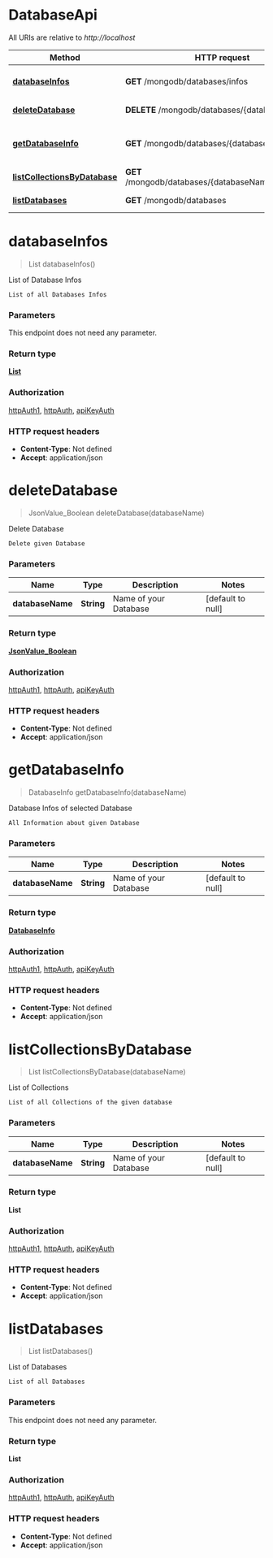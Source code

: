 # DatabaseApi

All URIs are relative to *http://localhost*

| Method | HTTP request | Description |
|------------- | ------------- | -------------|
| [**databaseInfos**](DatabaseApi.md#databaseInfos) | **GET** /mongodb/databases/infos | List of Database Infos |
| [**deleteDatabase**](DatabaseApi.md#deleteDatabase) | **DELETE** /mongodb/databases/{databaseName} | Delete Database |
| [**getDatabaseInfo**](DatabaseApi.md#getDatabaseInfo) | **GET** /mongodb/databases/{databaseName} | Database Infos of selected Database |
| [**listCollectionsByDatabase**](DatabaseApi.md#listCollectionsByDatabase) | **GET** /mongodb/databases/{databaseName}/collections | List of Collections |
| [**listDatabases**](DatabaseApi.md#listDatabases) | **GET** /mongodb/databases | List of Databases |


<a name="databaseInfos"></a>
# **databaseInfos**
> List databaseInfos()

List of Database Infos

    List of all Databases Infos

### Parameters
This endpoint does not need any parameter.

### Return type

[**List**](../Models/DatabaseInfo.md)

### Authorization

[httpAuth1](../README.md#httpAuth1), [httpAuth](../README.md#httpAuth), [apiKeyAuth](../README.md#apiKeyAuth)

### HTTP request headers

- **Content-Type**: Not defined
- **Accept**: application/json

<a name="deleteDatabase"></a>
# **deleteDatabase**
> JsonValue_Boolean deleteDatabase(databaseName)

Delete Database

    Delete given Database

### Parameters

|Name | Type | Description  | Notes |
|------------- | ------------- | ------------- | -------------|
| **databaseName** | **String**| Name of your Database | [default to null] |

### Return type

[**JsonValue_Boolean**](../Models/JsonValue_Boolean.md)

### Authorization

[httpAuth1](../README.md#httpAuth1), [httpAuth](../README.md#httpAuth), [apiKeyAuth](../README.md#apiKeyAuth)

### HTTP request headers

- **Content-Type**: Not defined
- **Accept**: application/json

<a name="getDatabaseInfo"></a>
# **getDatabaseInfo**
> DatabaseInfo getDatabaseInfo(databaseName)

Database Infos of selected Database

    All Information about given Database

### Parameters

|Name | Type | Description  | Notes |
|------------- | ------------- | ------------- | -------------|
| **databaseName** | **String**| Name of your Database | [default to null] |

### Return type

[**DatabaseInfo**](../Models/DatabaseInfo.md)

### Authorization

[httpAuth1](../README.md#httpAuth1), [httpAuth](../README.md#httpAuth), [apiKeyAuth](../README.md#apiKeyAuth)

### HTTP request headers

- **Content-Type**: Not defined
- **Accept**: application/json

<a name="listCollectionsByDatabase"></a>
# **listCollectionsByDatabase**
> List listCollectionsByDatabase(databaseName)

List of Collections

    List of all Collections of the given database

### Parameters

|Name | Type | Description  | Notes |
|------------- | ------------- | ------------- | -------------|
| **databaseName** | **String**| Name of your Database | [default to null] |

### Return type

**List**

### Authorization

[httpAuth1](../README.md#httpAuth1), [httpAuth](../README.md#httpAuth), [apiKeyAuth](../README.md#apiKeyAuth)

### HTTP request headers

- **Content-Type**: Not defined
- **Accept**: application/json

<a name="listDatabases"></a>
# **listDatabases**
> List listDatabases()

List of Databases

    List of all Databases

### Parameters
This endpoint does not need any parameter.

### Return type

**List**

### Authorization

[httpAuth1](../README.md#httpAuth1), [httpAuth](../README.md#httpAuth), [apiKeyAuth](../README.md#apiKeyAuth)

### HTTP request headers

- **Content-Type**: Not defined
- **Accept**: application/json

